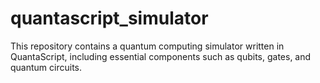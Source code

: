 # quantascript_simulator
This repository contains a quantum computing simulator written in QuantaScript, including essential components such as qubits, gates, and quantum circuits.
